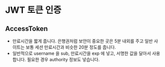 # JWT 토큰 인증

## AccessToken

- 만료시간을 짧게 줍니다. 은행권처럼 보안이 중요한 곳은 5분 내외를 주고 일반 사이트는 보통 세션 만료시간과 비슷한 20분 정도를 줍니다.
- 일반적으로 username 을 sub, 만료시간을 exp 에 넣고, 서명한 값을 달아서 사용합니다. 필요한 경우 authority 정보도 넣습니다.
